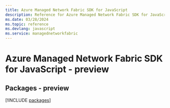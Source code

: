 ```yaml
---
title: Azure Managed Network Fabric SDK for JavaScript
description: Reference for Azure Managed Network Fabric SDK for JavaScript
ms.date: 03/28/2024
ms.topic: reference
ms.devlang: javascript
ms.service: managednetworkfabric
---
```

# Azure Managed Network Fabric SDK for JavaScript - preview
## Packages - preview
[!INCLUDE [packages](managed-network-fabric-index.md)]